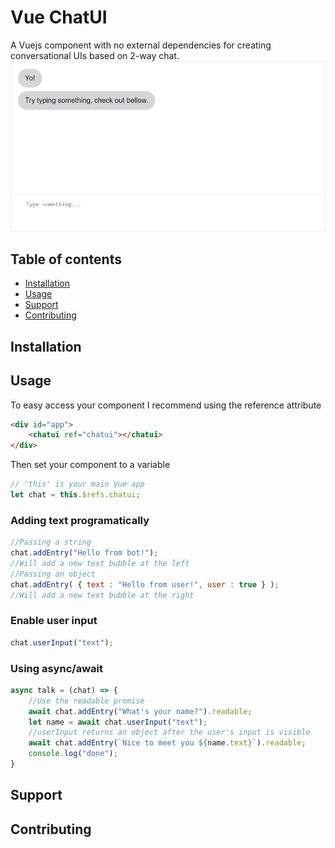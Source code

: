 # Vue ChatUI
A Vuejs component with no external dependencies for creating conversational UIs based on 2-way chat.
![vue-chatui screenshot](./chatui.PNG)
## Table of contents
* [Installation](#installation)
* [Usage](#usage)
* [Support](#support)
* [Contributing](#contributing)
## Installation
## Usage
To easy access your component I recommend using the reference attribute
```html
<div id="app">
	<chatui ref="chatui"></chatui>
</div>
```
Then set your component to a variable
```javascript
// 'this' is your main Vue app
let chat = this.$refs.chatui;
```
### Adding text programatically
```javascript
//Passing a string
chat.addEntry("Hello from bot!");
//Will add a new text bubble at the left
//Passing an object
chat.addEntry( { text : "Hello from user!", user : true } );
//Will add a new text bubble at the right
```
### Enable user input
```javascript
chat.userInput("text");
```
### Using async/await
```javascript
async talk = (chat) => {
	//Use the readable promise
	await chat.addEntry("What's your name?").readable;
	let name = await chat.userInput("text");
	//userInput returns an object after the user's input is visible
	await chat.addEntry(`Nice to meet you ${name.text}`).readable;
    console.log("done");
}
```
## Support
## Contributing
